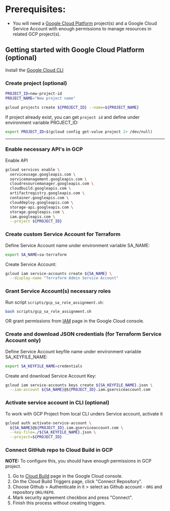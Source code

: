 # Prerequisites:

- You will need a [Google Cloud Platform](https://cloud.google.com/) project(s) and a Google Cloud Service Account with enough permissions to manage resources in related GCP project(s).

## Getting started with Google Cloud Platform (optional)

Install the [Google Cloud CLI](https://cloud.google.com/sdk/docs/install-sdk)

### Create project (optional)
```bash
PROJECT_ID=new-project-id
PROJECT_NAME="New project name"

gcloud projects create ${PROJECT_ID} --name=${PROJECT_NAME}
```

If project already exist, you can get `project id` and define under environment variable PROJECT_ID:
```bash
export PROJECT_ID=$(gcloud config get-value project 2> /dev/null)
```
---

### Enable necessary API's in GCP

Enable API
```bash
gcloud services enable \
  serviceusage.googleapis.com \
  servicemanagement.googleapis.com \
  cloudresourcemanager.googleapis.com \
  cloudbuild.googleapis.com \
  artifactregistry.googleapis.com \
  container.googleapis.com \
  clouddeploy.googleapis.com \
  storage-api.googleapis.com \
  storage.googleapis.com \
  iam.googleapis.com \
  --project ${PROJECT_ID}
```

### Create custom Service Account for Terraform

Define Service Account name under environment variable SA_NAME:
```bash
export SA_NAME=sa-terraform
```

Create Service Account:
```bash
gcloud iam service-accounts create ${SA_NAME} \
  --display-name "Terraform Admin Service Account"
```

### Grant Service Account(s) necessary roles

Run script `scripts/gcp_sa_role_assignment.sh`:
```bash
bash scripts/gcp_sa_role_assignment.sh
```

OR grant permissions from [IAM](https://console.cloud.google.com/iam-admin/iam) page in the Google Cloud console.

### Create and download JSON credentials (for Terraform Service Account only)

Define Service Account keyfile name under environment variable SA_KEYFILE_NAME:
```bash
export SA_KEYFILE_NAME=credentials
```

Create and download Service Account Key:
```bash
gcloud iam service-accounts keys create ${SA_KEYFILE_NAME}.json \
  --iam-account ${SA_NAME}@${PROJECT_ID}.iam.gserviceaccount.com
```

### Activate service account in CLI (optional)

To work with GCP Project from local CLI unders Service account, activate it
```bash
gcloud auth activate-service-account \
  ${SA_NAME}@${PROJECT_ID}.iam.gserviceaccount.com \
  --key-file=./${SA_KEYFILE_NAME}.json \
  --project=${PROJECT_ID}
```

### Connect GitHub repo to Cloud Build in GCP

<b>NOTE:</b> To configure this, you should have enough permissions in GCP project.

1. Go to [Cloud Build](https://console.cloud.google.com/cloud-build/triggers) page in the Google Cloud console.
2. On the Cloud Build Triggers page, click "Connect Repository".
3. Choose Github > Authenticate in it > select as Github account - `ORG` and repository `ORG/REPO`.
4. Mark security agreement checkbox and press "Connect".
5. Finish this process without creating triggers.
